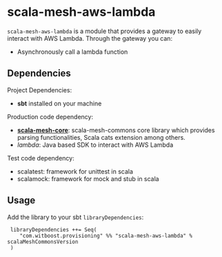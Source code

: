 # scala-mesh-aws-lambda

`scala-mesh-aws-lambda` is a module that provides a gateway to easily interact with AWS Lambda. Through the gateway you can:

* Asynchronously call a lambda function

## Dependencies

Project Dependencies:

* **sbt** installed on your machine

Production code dependency:

* [**scala-mesh-core**](../core): scala-mesh-commons core library which provides parsing functionalities, Scala cats extension among others.
* *lambda*: Java based SDK to interact with AWS Lambda

Test code dependency:

* scalatest: framework for unittest in scala
* scalamock: framework for mock and stub in scala

## Usage

Add the library to your sbt `libraryDependencies`:

```
 libraryDependencies ++= Seq(
    "com.witboost.provisioning" %% "scala-mesh-aws-lambda" % scalaMeshCommonsVersion
 )
```
